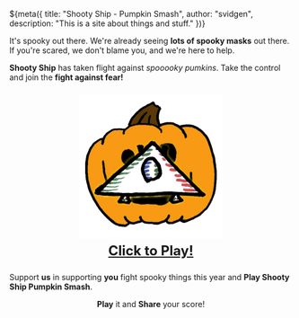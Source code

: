 ${meta({
	title: "Shooty Ship - Pumpkin Smash",
	author: "svidgen",
	description: "This is a site about things and stuff."
})}

It's spooky out there. We're already seeing **lots of spooky masks** out there. If you're scared, we don't blame you, and we're here to help.

**Shooty Ship** has taken flight against *spooooky pumkins*. Take the control and join the **fight against fear!**

<p style='text-align: center; font-size: x-large; font-weight: bold;'>
	<a href='/apps/shooty-ship-pumpkin-smash' target='_blank'>
		<img width='256' height='256' src='/apps/shooty-ship-pumpkin-smash/img/icon.png' />
		<br />Click to Play!
	</a>
</p>

Support **us** in supporting **you** fight spooky things this year and **Play Shooty Ship Pumpkin Smash**.

<p style='text-align: center;'><b>Play</b> it and <b>Share</b> your score!</p>
